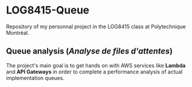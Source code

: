 # LOG8415-Queue

Repository of my personnal project in the LOG8415 class at Polytechnique Montréal.

## Queue analysis (*Analyse de files d'attentes*)

The project's main goal is to get hands on with AWS services like **Lambda** and **API Gateways** in order to complete a performance analysis of actual implementation queues.
